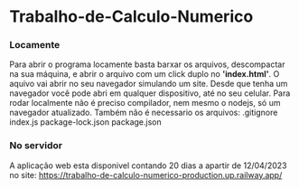 # Trabalho-de-Calculo-Numerico

### Locamente
Para abrir o programa locamente basta barxar os arquivos, descompactar na sua máquina, e abrir o arquivo com um click duplo no **'index.html'**. O aquivo vai abrir no seu navegador simulando um site. Desde que tenha um navegador você pode abri em qualquer dispositivo, até no seu celular. Para rodar localmente não é preciso compilador, nem mesmo o nodejs, só um navegador atualizado. Também não é necessario os arquivos:
.gitignore
index.js
package-lock.json
package.json

### No servidor
A aplicação web esta disponivel contando 20 dias a apartir de 12/04/2023 no site:
https://trabalho-de-calculo-numerico-production.up.railway.app/
